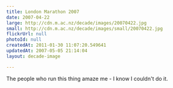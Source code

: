 ```yaml
---
title: London Marathon 2007
date: 2007-04-22
large: http://cdn.m.ac.nz/decade/images/20070422.jpg
small: http://cdn.m.ac.nz/decade/images/small/20070422.jpg
flickrUrl: null
photoId: null
createdAt: 2011-01-30 11:07:20.549641
updatedAt: 2007-05-05 21:14:04
layout: decade-image

---
```

The people who run this thing amaze me - I know I couldn't do it.
